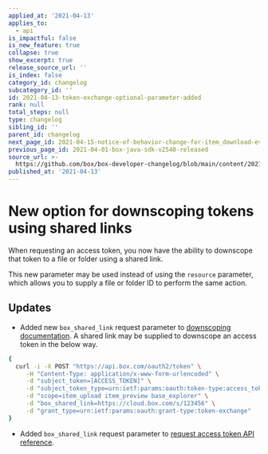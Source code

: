 ```yaml
---
applied_at: '2021-04-13'
applies_to:
  - api
is_impactful: false
is_new_feature: true
collapse: true
show_excerpt: true
release_source_url: ''
is_index: false
category_id: changelog
subcategory_id: ''
id: 2021-04-13-token-exchange-optional-parameter-added
rank: null
total_steps: null
type: changelog
sibling_id: ''
parent_id: changelog
next_page_id: 2021-04-15-notice-of-behavior-change-for-item_download-events
previous_page_id: 2021-04-01-box-java-sdk-v2540-released
source_url: >-
  https://github.com/box/box-developer-changelog/blob/main/content/2021/04-13-token-exchange-optional-parameter-added.md
published_at: '2021-04-13'
---
```

# New option for downscoping tokens using shared links
When requesting an access token, you now have the ability to downscope that token to a file or folder using a shared link.

This new parameter may be used instead of using the `resource` parameter, which allows you to supply a file or folder ID to perform the same action.

<!-- more -->

## Updates
- Added new `box_shared_link` request parameter to [downscoping documentation][1]. A shared link may be supplied to downscope an access token in the below way.

```bash
{
  curl -i -X POST "https://api.box.com/oauth2/token" \
     -H "Content-Type: application/x-www-form-urlencoded" \
     -d "subject_token=[ACCESS_TOKEN]" \
     -d "subject_token_type=urn:ietf:params:oauth:token-type:access_token" \
     -d "scope=item_upload item_preview base_explorer" \
     -d "box_shared_link=https://cloud.box.com/s/123456" \
     -d "grant_type=urn:ietf:params:oauth:grant-type:token-exchange"
}
```
- Added `box_shared_link` request parameter to [request access token API reference][2].

[1]: https://developer.box.com/guides/authentication/access-tokens/downscope/#downscoping-in-practice
[2]: https://developer.box.com/reference/post-oauth2-token/#request